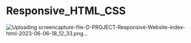 # Responsive_HTML_CSS

![Uploading screencapture-file-D-PROJECT-Responsive-Website-index-html-2023-06-06-18_12_33.png…]()




